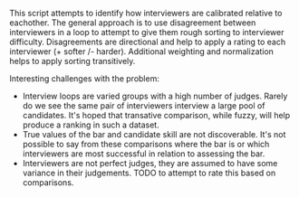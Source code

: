 This script attempts to identify how interviewers are calibrated relative to eachother. The general approach is to use disagreement between interviewers in a loop to attempt to give them rough sorting to interviewer difficulty. Disagreements are directional and help to apply a rating to each interviewer (+ softer /- harder). Additional weighting and normalization helps to apply sorting transitively.

Interesting challenges with the problem:

* Interview loops are varied groups with a high number of judges. Rarely do we see the same pair of interviewers interview a large pool of candidates. It's hoped that transative comparison, while fuzzy, will help produce a ranking in such a dataset.
* True values of the bar and candidate skill are not discoverable. It's not possible to say from these comparisons where the bar is or which interviewers are most successful in relation to assessing the bar.
* Interviewers are not perfect judges, they are assumed to have some variance in their judgements. TODO to attempt to rate this based on comparisons.
